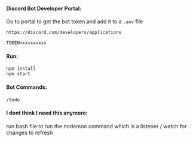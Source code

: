 #### Discord Bot Developer Portal:

Go to portal to get the bot token and add it to a `.env` file

```
https://discord.com/developers/applications
```

```
TOKEN=xxxxxxxxx
```

#### Run:

```
npm install
npm start
```

#### Bot Commands:

```
/todo
```

#### I dont think I need this anymore:

run bash file to run the nodemon command which is a listener / watch for changes to refresh
